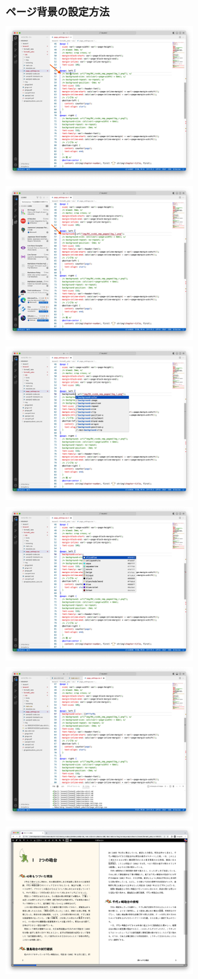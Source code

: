 # ページ背景の設定方法

![](./images/4-create-your-book-in-vivliostyle-2/2-page-background-settings/4-2-1.png)

![](./images/4-create-your-book-in-vivliostyle-2/2-page-background-settings/4-2-2.png)

![](./images/4-create-your-book-in-vivliostyle-2/2-page-background-settings/4-2-3.png)

![](./images/4-create-your-book-in-vivliostyle-2/2-page-background-settings/4-2-4.png)

![](./images/4-create-your-book-in-vivliostyle-2/2-page-background-settings/4-2-5.png)

![](./images/4-create-your-book-in-vivliostyle-2/2-page-background-settings/4-2-6.png)
